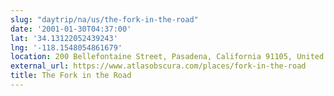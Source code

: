 ```yaml
---
slug: "daytrip/na/us/the-fork-in-the-road"
date: '2001-01-30T04:37:00'
lat: '34.13122052439243'
lng: '-118.1548054861679'
location: 200 Bellefontaine Street, Pasadena, California 91105, United States
external_url: https://www.atlasobscura.com/places/fork-in-the-road
title: The Fork in the Road
---
```



